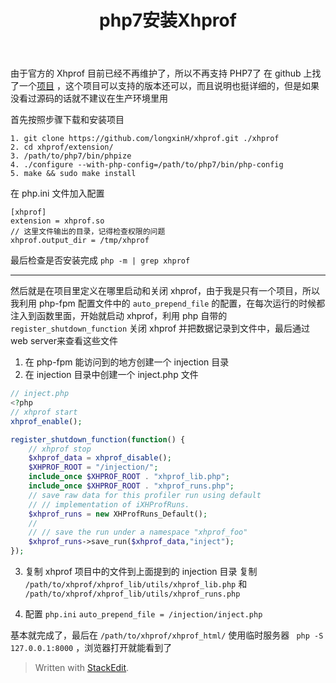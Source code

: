 ﻿---
layout: post
title: php7安装Xhprof
---

由于官方的 Xhprof 目前已经不再维护了，所以不再支持 PHP7了
在 github 上找了一个[项目](https://github.com/longxinH/xhprof) ，这个项目可以支持的版本还可以，而且说明也挺详细的，但是如果没看过源码的话就不建议在生产环境里用

首先按照步骤下载和安装项目
```
1. git clone https://github.com/longxinH/xhprof.git ./xhprof
2. cd xhprof/extension/
3. /path/to/php7/bin/phpize
4. ./configure --with-php-config=/path/to/php7/bin/php-config
5. make && sudo make install
```

在 php.ini 文件加入配置
```
[xhprof]
extension = xhprof.so
// 这里文件输出的目录，记得检查权限的问题
xhprof.output_dir = /tmp/xhprof
```

最后检查是否安装完成
` php -m | grep xhprof `


----------


然后就是在项目里定义在哪里启动和关闭 xhprof，由于我是只有一个项目，所以我利用 php-fpm 配置文件中的 `auto_prepend_file` 的配置，在每次运行的时候都注入到函数里面，开始就启动 xhprof，利用 php 自带的 `register_shutdown_function` 关闭 xhprof 并把数据记录到文件中，最后通过 web server来查看这些文件

1. 在 php-fpm 能访问到的地方创建一个 injection 目录
2. 在 injection 目录中创建一个 inject.php 文件
```php
// inject.php
<?php 
// xhprof start
xhprof_enable();

register_shutdown_function(function() {
    // xhprof stop
	$xhprof_data = xhprof_disable();
	$XHPROF_ROOT = "/injection/";
	include_once $XHPROF_ROOT . "xhprof_lib.php";
	include_once $XHPROF_ROOT . "xhprof_runs.php";
	// save raw data for this profiler run using default
	// // implementation of iXHProfRuns.
	$xhprof_runs = new XHProfRuns_Default();
	//
	// // save the run under a namespace "xhprof_foo"
	$xhprof_runs->save_run($xhprof_data,"inject");
});

```

3. 复制 xhprof 项目中的文件到上面提到的 injection 目录
复制
 `/path/to/xhprof/xhprof_lib/utils/xhprof_lib.php` 
 和
 `/path/to/xhprof/xhprof_lib/utils/xhprof_runs.php`

4. 配置 `php.ini`
` auto_prepend_file = /injection/inject.php `

基本就完成了，最后在 `/path/to/xhprof/xhprof_html/` 使用临时服务器 ` php -S 127.0.0.1:8000` ，浏览器打开就能看到了


> Written with [StackEdit](https://stackedit.io/).